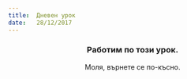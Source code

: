 ```yaml
---
title:  Дневен урок
date:   28/12/2017
---
```


### <center>Работим по този урок.</center>
<center>Моля, върнете се по-късно.</center>